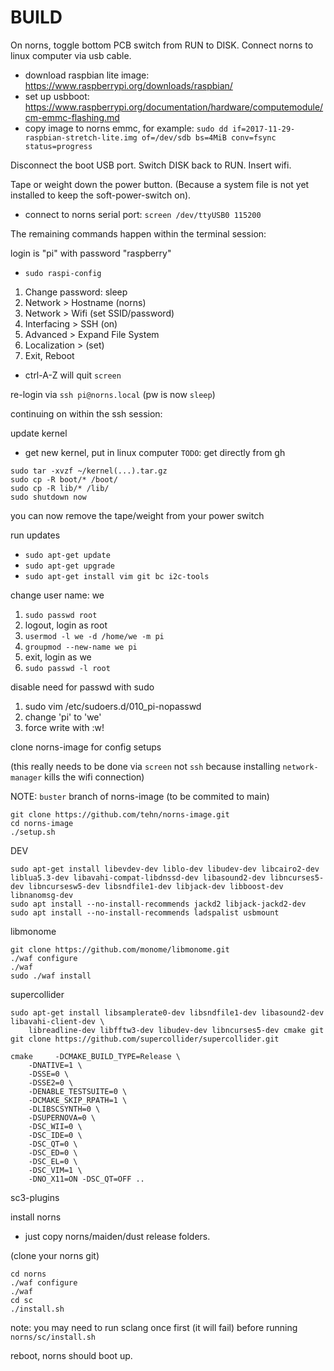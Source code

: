 # BUILD

On norns, toggle bottom PCB switch from RUN to DISK. Connect norns to linux computer via usb cable.

* download raspbian lite image: https://www.raspberrypi.org/downloads/raspbian/
* set up usbboot: https://www.raspberrypi.org/documentation/hardware/computemodule/cm-emmc-flashing.md
* copy image to norns emmc, for example: `sudo dd if=2017-11-29-raspbian-stretch-lite.img of=/dev/sdb bs=4MiB conv=fsync status=progress`

Disconnect the boot USB port. Switch DISK back to RUN. Insert wifi.

Tape or weight down the power button. (Because a system file is not yet installed to keep the soft-power-switch on).

* connect to norns serial port: `screen /dev/ttyUSB0 115200`

The remaining commands happen within the terminal session:

login is "pi" with password "raspberry"

* `sudo raspi-config`

1. Change password: sleep
2. Network > Hostname (norns)
3. Network > Wifi (set SSID/password)
4. Interfacing > SSH (on)
5. Advanced > Expand File System
6. Localization > (set)
7. Exit, Reboot

- ctrl-A-Z will quit `screen`

re-login via `ssh pi@norns.local` (pw is now `sleep`)

continuing on within the ssh session:

update kernel

* get new kernel, put in linux computer `TODO`: get directly from gh

```
sudo tar -xvzf ~/kernel(...).tar.gz
sudo cp -R boot/* /boot/
sudo cp -R lib/* /lib/
sudo shutdown now
```

you can now remove the tape/weight from your power switch

run updates

* `sudo apt-get update`
* `sudo apt-get upgrade`
* `sudo apt-get install vim git bc i2c-tools`

change user name: we

1.  `sudo passwd root`
2. logout, login as root
3. `usermod -l we -d /home/we -m pi`
4. `groupmod --new-name we pi`
5. exit, login as we
6. `sudo passwd -l root`

disable need for passwd with sudo

1. sudo vim /etc/sudoers.d/010_pi-nopasswd
2. change 'pi' to 'we'
3. force write with :w!


clone norns-image for config setups

(this really needs to be done via `screen` not `ssh` because installing `network-manager` kills the wifi connection)

NOTE: `buster` branch of norns-image (to be commited to main)
```
git clone https://github.com/tehn/norns-image.git 
cd norns-image
./setup.sh
```

DEV
```
sudo apt-get install libevdev-dev liblo-dev libudev-dev libcairo2-dev liblua5.3-dev libavahi-compat-libdnssd-dev libasound2-dev libncurses5-dev libncursesw5-dev libsndfile1-dev libjack-dev libboost-dev libnanomsg-dev
sudo apt install --no-install-recommends jackd2 libjack-jackd2-dev
sudo apt install --no-install-recommends ladspalist usbmount
```

libmonome
```
git clone https://github.com/monome/libmonome.git
./waf configure
./waf
sudo ./waf install
```

supercollider
```
sudo apt-get install libsamplerate0-dev libsndfile1-dev libasound2-dev libavahi-client-dev \
    libreadline-dev libfftw3-dev libudev-dev libncurses5-dev cmake git
git clone https://github.com/supercollider/supercollider.git

cmake     -DCMAKE_BUILD_TYPE=Release \
    -DNATIVE=1 \
    -DSSE=0 \
    -DSSE2=0 \
    -DENABLE_TESTSUITE=0 \
    -DCMAKE_SKIP_RPATH=1 \
    -DLIBSCSYNTH=0 \
    -DSUPERNOVA=0 \
    -DSC_WII=0 \
    -DSC_IDE=0 \
    -DSC_QT=0 \
    -DSC_ED=0 \
    -DSC_EL=0 \
    -DSC_VIM=1 \
    -DNO_X11=ON -DSC_QT=OFF ..
```

sc3-plugins


install norns 

- just copy norns/maiden/dust release folders.

(clone your norns git)

```
cd norns
./waf configure
./waf
cd sc
./install.sh
``` 

note: you may need to run sclang once first (it will fail) before running `norns/sc/install.sh`

reboot, norns should boot up.
